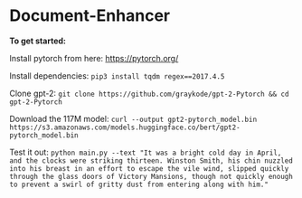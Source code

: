 # Document-Enhancer

**To get started:**

Install pytorch from here: https://pytorch.org/

Install dependencies:
`pip3 install tqdm regex==2017.4.5`

Clone gpt-2:
```git clone https://github.com/graykode/gpt-2-Pytorch && cd gpt-2-Pytorch```

Download the 117M model:
`curl --output gpt2-pytorch_model.bin https://s3.amazonaws.com/models.huggingface.co/bert/gpt2-pytorch_model.bin`

Test it out:
`python main.py --text "It was a bright cold day in April, and the clocks were striking thirteen. Winston Smith, his chin nuzzled into his breast in an effort to escape the vile wind, slipped quickly through the glass doors of Victory Mansions, though not quickly enough to prevent a swirl of gritty dust from entering along with him."`
